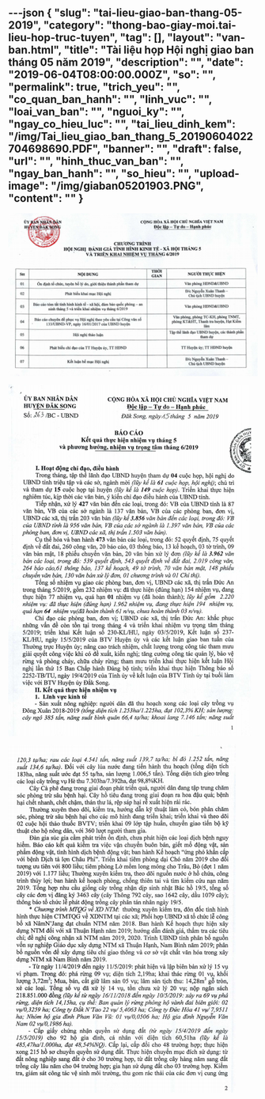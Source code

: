 ---json
{
    "slug": "tai-lieu-giao-ban-thang-05-2019",
    "category": "thong-bao-giay-moi.tai-lieu-hop-truc-tuyen",
    "tag": [],
    "layout": "van-ban.html",
    "title": "Tài liệu họp Hội nghị giao ban tháng 05 năm 2019",
    "description": "",
    "date": "2019-06-04T08:00:00.000Z",
    "so": "",
    "permalink": true,
    "trich_yeu": "",
    "co_quan_ban_hanh": "",
    "linh_vuc": "",
    "loai_van_ban": "",
    "nguoi_ky": "",
    "ngay_co_hieu_luc": "",
    "tai_lieu_dinh_kem": "/img/Tai_lieu_giao_ban_thang_5_20190604022704698690.PDF",
    "banner": "",
    "draft": false,
    "url": "",
    "hinh_thuc_van_ban": "",
    "ngay_ban_hanh": "",
    "so_hieu": "",
    "upload-image": "/img/giaban05201903.PNG",
    "__content__": ""
}
---
<p><img alt="" src="/img/giaban05201901.PNG" /></p>

<p><img alt="" src="/img/giaban05201902.PNG" /></p>

<p><img alt="" src="/img/giaban05201903.PNG" /></p>
